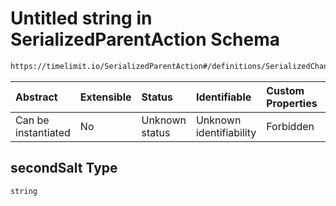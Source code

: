 # Untitled string in SerializedParentAction Schema

```txt
https://timelimit.io/SerializedParentAction#/definitions/SerializedChangeParentPasswordAction/properties/secondSalt
```



| Abstract            | Extensible | Status         | Identifiable            | Custom Properties | Additional Properties | Access Restrictions | Defined In                                                                                       |
| :------------------ | :--------- | :------------- | :---------------------- | :---------------- | :-------------------- | :------------------ | :----------------------------------------------------------------------------------------------- |
| Can be instantiated | No         | Unknown status | Unknown identifiability | Forbidden         | Allowed               | none                | [SerializedParentAction.schema.json*](SerializedParentAction.schema.json "open original schema") |

## secondSalt Type

`string`
